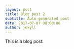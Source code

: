 ```yaml
---
layout: post
title: Blog post 2
subtitle: Auto-generated post
date: 2017-07-07 00:00:00
author: jekyll
---
```


This is a blog post.
